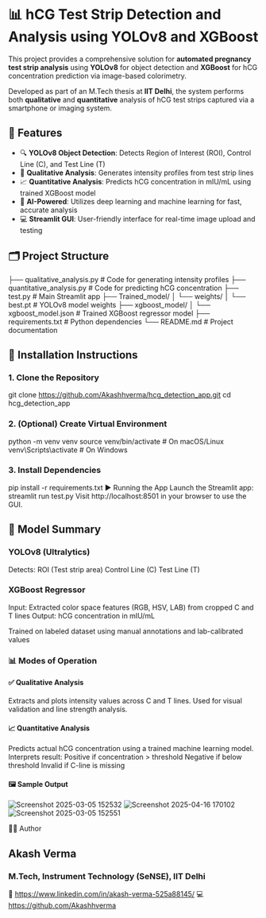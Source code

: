 # 📊 hCG Test Strip Detection and Analysis using YOLOv8 and XGBoost

This project provides a comprehensive solution for **automated pregnancy test strip analysis** using **YOLOv8** for object detection and **XGBoost** for hCG concentration prediction via image-based colorimetry.

Developed as part of an M.Tech thesis at **IIT Delhi**, the system performs both **qualitative** and **quantitative** analysis of hCG test strips captured via a smartphone or imaging system.


## 🚀 Features

- 🔍 **YOLOv8 Object Detection**: Detects Region of Interest (ROI), Control Line (C), and Test Line (T)
- 🧪 **Qualitative Analysis**: Generates intensity profiles from test strip lines
- 📈 **Quantitative Analysis**: Predicts hCG concentration in mIU/mL using trained XGBoost model
- 🧠 **AI-Powered**: Utilizes deep learning and machine learning for fast, accurate analysis
- 💻 **Streamlit GUI**: User-friendly interface for real-time image upload and testing


## 🗂️ Project Structure

├── qualitative_analysis.py # Code for generating intensity profiles 
├── quantitative_analysis.py # Code for predicting hCG concentration 
├── test.py # Main Streamlit app 
├── Trained_model/ 
      │ └── weights/ 
          │ └── best.pt # YOLOv8 model weights
├── xgboost_model/ 
        │ └── xgboost_model.json # Trained XGBoost regressor model 
├── requirements.txt # Python dependencies 
└── README.md # Project documentation

## 🔧 Installation Instructions

### 1. Clone the Repository

git clone https://github.com/Akashhverma/hcg_detection_app.git
cd hcg_detection_app
### 2. (Optional) Create Virtual Environment

python -m venv venv
source venv/bin/activate        # On macOS/Linux
venv\Scripts\activate           # On Windows

### 3. Install Dependencies
pip install -r requirements.txt
▶️ Running the App
Launch the Streamlit app:
streamlit run test.py
Visit http://localhost:8501 in your browser to use the GUI.

## 🧠 Model Summary

### YOLOv8 (Ultralytics)
Detects:
ROI (Test strip area)
Control Line (C)
Test Line (T)

### XGBoost Regressor
Input: Extracted color space features (RGB, HSV, LAB) from cropped C and T lines
Output: hCG concentration in mIU/mL

Trained on labeled dataset using manual annotations and lab-calibrated values

### 📊 Modes of Operation
#### ✅ Qualitative Analysis
Extracts and plots intensity values across C and T lines.
Used for visual validation and line strength analysis.

#### 📈 Quantitative Analysis
Predicts actual hCG concentration using a trained machine learning model.
Interprets result:
Positive if concentration > threshold
Negative if below threshold
Invalid if C-line is missing

#### 🖼️ Sample Output
![Screenshot 2025-03-05 152532](https://github.com/user-attachments/assets/8974cf53-5a0e-4692-9110-41a4fab85513)
![Screenshot 2025-04-16 170102](https://github.com/user-attachments/assets/93f3f498-5757-476e-99b2-d86527640620)
![Screenshot 2025-03-05 152551](https://github.com/user-attachments/assets/3100bad7-06c1-45e9-9305-edae326ccfdc)



🧑‍💻 Author
## Akash Verma

### M.Tech, Instrument Technology (SeNSE), IIT Delhi

🔗 https://www.linkedin.com/in/akash-verma-525a88145/
💻 https://github.com/Akashhverma
